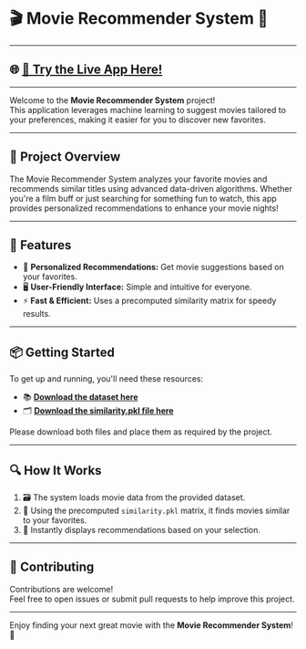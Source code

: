 # 🎬 Movie Recommender System 🍿

---

## 🌐 **[🚀 Try the Live App Here!](https://nisharg-modi-28-movierecommendarsystem-app-9kunez.streamlit.app/)**

---

Welcome to the **Movie Recommender System** project!  
This application leverages machine learning to suggest movies tailored to your preferences, making it easier for you to discover new favorites.

---

## 📝 Project Overview

The Movie Recommender System analyzes your favorite movies and recommends similar titles using advanced data-driven algorithms. Whether you're a film buff or just searching for something fun to watch, this app provides personalized recommendations to enhance your movie nights!

---

## 🚀 Features

- 🎯 **Personalized Recommendations:** Get movie suggestions based on your favorites.
- 🖥️ **User-Friendly Interface:** Simple and intuitive for everyone.
- ⚡ **Fast & Efficient:** Uses a precomputed similarity matrix for speedy results.

---

## 📦 Getting Started

To get up and running, you'll need these resources:

- 📚 **[Download the dataset here](https://drive.google.com/drive/folders/1v6GdTyNW3h98arnQ3uWUL__N_mmYJvOl?usp=sharing)**
- 🗂️ **[Download the similarity.pkl file here](https://drive.google.com/file/d/1WjK24ZhEqzv5kbjKyi-ERMIjhOIWT62s/view?usp=sharing)**

Please download both files and place them as required by the project.

---

## 🔍 How It Works

1. 🗃️ The system loads movie data from the provided dataset.
2. 🧮 Using the precomputed `similarity.pkl` matrix, it finds movies similar to your favorites.
3. 🎥 Instantly displays recommendations based on your selection.

---

## 🤝 Contributing

Contributions are welcome!  
Feel free to open issues or submit pull requests to help improve this project.

---

Enjoy finding your next great movie with the **Movie Recommender System**! 🎉
